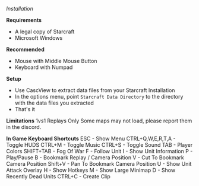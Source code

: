 *Installation*

**Requirements**
- A legal copy of Starcraft
- Microsoft Windows

**Recommended**
- Mouse with Middle Mouse Button
- Keyboard with Numpad

**Setup**
- Use CascView to extract data files from your Starcraft Installation
- In the options menu, point `Starcraft Data Directory` to the directory with the data files you extracted
- That's it

**Limitations**
1vs1 Replays Only
Some maps may not load, please report them in the discord.

**In Game Keyboard Shortcuts**
ESC - Show Menu
CTRL+Q,W,E,R,T,A - Toggle HUDS
CTRL+M - Toggle Music
CTRL+S - Toggle Sound
TAB - Player Colors
SHIFT+TAB - Fog Of War
F - Follow Unit
I - Show Unit Information
P - Play/Pause
B - Bookmark Replay / Camera Position
V - Cut To Bookmark Camera Position
Shift+V - Pan To Bookmark Camera Position
U - Show Unit Attack Overlay
H - Show Hotkeys
M - Show Large Minimap
D - Show Recently Dead Units
CTRL+C - Create Clip

